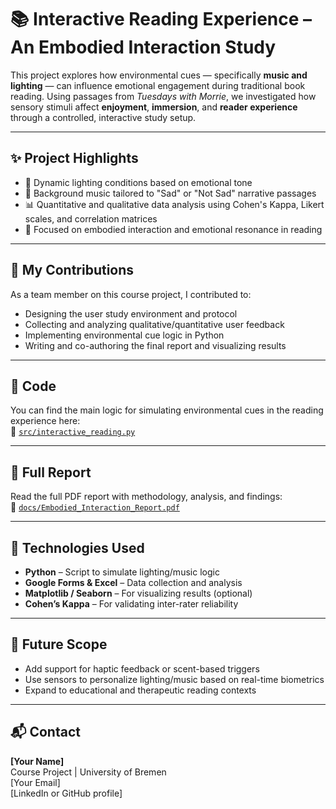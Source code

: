 # 📚 Interactive Reading Experience – An Embodied Interaction Study

This project explores how environmental cues — specifically **music and lighting** — can influence emotional engagement during traditional book reading. Using passages from *Tuesdays with Morrie*, we investigated how sensory stimuli affect **enjoyment**, **immersion**, and **reader experience** through a controlled, interactive study setup.

---

## ✨ Project Highlights

- 🔦 Dynamic lighting conditions based on emotional tone
- 🎵 Background music tailored to "Sad" or "Not Sad" narrative passages
- 📊 Quantitative and qualitative data analysis using Cohen's Kappa, Likert scales, and correlation matrices
- 📘 Focused on embodied interaction and emotional resonance in reading

---

## 🧠 My Contributions

As a team member on this course project, I contributed to:

- Designing the user study environment and protocol
- Collecting and analyzing qualitative/quantitative user feedback
- Implementing environmental cue logic in Python
- Writing and co-authoring the final report and visualizing results

---

## 🧪 Code

You can find the main logic for simulating environmental cues in the reading experience here:  
📂 [`src/interactive_reading.py`](./src/interactive_reading.py)

---

## 📄 Full Report

Read the full PDF report with methodology, analysis, and findings:  
📄 [`docs/Embodied_Interaction_Report.pdf`](./docs/Embodied_Interaction_Report.pdf)

---

## 🔬 Technologies Used

- **Python** – Script to simulate lighting/music logic
- **Google Forms & Excel** – Data collection and analysis
- **Matplotlib / Seaborn** – For visualizing results (optional)
- **Cohen’s Kappa** – For validating inter-rater reliability

---

## 📌 Future Scope

- Add support for haptic feedback or scent-based triggers
- Use sensors to personalize lighting/music based on real-time biometrics
- Expand to educational and therapeutic reading contexts

---

## 📬 Contact

**[Your Name]**  
Course Project | University of Bremen  
[Your Email]  
[LinkedIn or GitHub profile]
